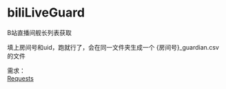 # biliLiveGuard
B站直播间舰长列表获取

填上房间号和uid，跑就行了，会在同一文件夹生成一个 {房间号}_guardian.csv 的文件

需求：  
[Requests](https://github.com/psf/requests)
